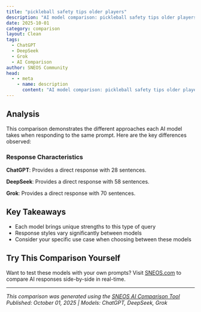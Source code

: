 ```yaml
---
title: "pickleball safety tips older players"
description: "AI model comparison: pickleball safety tips older players..."
date: 2025-10-01
category: comparison
layout: Clean
tags:
  - ChatGPT
  - DeepSeek
  - Grok
  - AI Comparison
author: SNEOS Community
head:
  - - meta
    - name: description
      content: "AI model comparison: pickleball safety tips older players..."
---
```


<ChatComparison
  title="pickleball safety tips older players"
  prompt="pickleball safety tips older players"
  :responses='{
    "ChatGPT": "Certainly! Here are some pickleball safety tips specifically for older players to help prevent injuries and ensure an enjoyable playing experience:\n\n1. **Warm Up and Stretch:**  \n   Engage in a proper warm-up routine before playing, including light cardio and stretching to increase blood flow and flexibility.\n\n2. **Wear Proper Footwear:**  \n   Use court shoes with good support, cushioning, and non-slip soles designed for quick lateral movements to reduce the risk of falls and ankle injuries.\n\n3. **Stay Hydrated:**  \n   Drink plenty of water before, during, and after playing to prevent dehydration, especially in hot weather.\n\n4. **Use Supportive Gear:**  \n   Consider braces or supports for knees, ankles, or wrists if you have existing joint issues or weaknesses.\n\n5. **Pace Yourself:**  \n   Avoid overexertion by playing at a comfortable pace. Take breaks as needed, and listen to your body.\n\n6. **Focus on Balance and Stability:**  \n   Practice balance exercises off the court to improve stability during play and reduce falls.\n\n7. **Play on Safe Surfaces:**  \n   Ensure the court surface is even and free of debris, and avoid playing in wet or slippery conditions.\n\n8. **Use Lightweight Equipment:**  \n   Select paddles and balls that reduce strain on the arm and wrist.\n\n9. **Maintain Good Posture and Technique:**  \n   Proper form can prevent unnecessary strain and injury. Consider lessons or coaching to improve technique.\n\n10. **Communicate with Partners:**  \n    Coordinate with your doubles partner to avoid collisions and maintain safe spacing.\n\n11. **Know Your Limits:**  \n    If you feel pain, dizziness, or shortness of breath, stop playing and seek medical advice if needed.\n\n12. **Schedule Regular Health Check-ups:**  \n    Keep up with medical appointments to ensure you are fit for physical activities.\n\nFollowing these tips can help older pickleball players enjoy the game safely and comfortably.",
    "DeepSeek": "Of course! Playing pickleball safely is key to enjoying this fantastic sport for years to come. For older players, a little extra preparation and awareness can make all the difference.\n\nHere are essential pickleball safety tips tailored for older players, broken down into key areas:\n\n### 1. Before You Even Step on the Court: Preparation is Key\n\n*   **Get a Doctor\u0027s Clearance:** This is the most important step, especially if you have pre-existing conditions like heart issues, joint problems, or are new to vigorous activity.\n*   **Invest in Proper Footwear:** Do NOT use running shoes. They are not designed for the side-to-side movements of pickleball and can lead to rolled ankles. Wear court shoes (tennis, volleyball, or pickleball-specific) that provide lateral support.\n*   **Warm Up Thoroughly (10-15 minutes):** Your muscles need to be awakened before play.\n    *   **Light Cardio:** Brisk walking or slow jogging in place to get the heart rate up.\n    *   **Dynamic Stretches:** Leg swings (forward and side), arm circles, torso twists, and gentle lunges.\n    *   **Practice Movements:** Mimic the paddle motions and light footwork you\u0027ll use in a game.\n\n### 2. On-Court Movement and Technique\n\n*   **Master the \u0022Ready Position\u0022:** Knees slightly bent, weight on the balls of your feet. This prepares you to move quickly and efficiently in any direction without straining.\n*   **Use a Shuffle Step:** Avoid crossing your feet when moving side-to-side. Shuffling keeps you balanced and reduces the risk of tripping or twisting an ankle.\n*   **Don\u0027t Backpedal!** This is a major cause of falls. If you need to get back for a lob, turn your body and run sideways or do a \u0022carioca\u0022 step (crossing one foot in front of the other). It\u0027s much safer.\n*   **Know Your Limits:** It\u0027s okay to let a ball go if reaching for it would put you off-balance. No point is worth a fall and a potential injury. Communicate with your partner with a simple \u0022Yours!\u0022\n*   **Bend with Your Knees:** When going for a low shot, avoid bending at the waist. Bend your knees and get down into the shot to protect your back.\n\n### 3. Gear and Hydration\n\n*   **Hydrate, Hydrate, Hydrate:** Drink water *before, during, and after* playing. Dehydration can lead to muscle cramps, dizziness, and fatigue, increasing injury risk. Don\u0027t wait until you\u0027re thirsty.\n*   **Consider a Paddle with a Cushioned Grip:** This can help prevent or alleviate tennis elbow and reduce stress on the joints in your hand and arm.\n*   **Wear a Hat and Sunglasses:** Protects your eyes from the sun and the ball, and helps prevent overheating.\n*   **Use Supportive Insoles or Orthotics:** If you have foot, knee, or hip issues, good arch support can make a world of difference.\n\n### 4. Environmental Awareness\n\n*   **Court Surface Check:** Before playing, quickly scan the court for cracks, debris, or wet spots. These are major tripping hazards.\n*   **Know the Weather:** Be extra cautious in extreme heat or high humidity. Play during cooler parts of the day (morning or evening). If it\u0027s windy, be prepared for erratic ball bounces and adjust your play style to be more controlled.\n*   **Sun Protection:** Apply sweat-resistant sunscreen to all exposed skin, even on cloudy days.\n\n### 5. Listen to Your Body (The Golden Rule)\n\n*   **Pain is a Signal:** If you feel sharp pain, stop immediately. \u0022Playing through the pain\u0022 is a recipe for a long-term injury.\n*   **Take Breaks:** It\u0027s not a marathon. Sit down between games, especially in the heat.\n*   **Cool Down:** After playing, take 5 minutes for some static stretching (holding stretches for 20-30 seconds). Focus on your calves, hamstrings, quads, shoulders, and back. This improves flexibility and reduces soreness.\n\n### 6. Strategic and Social Play\n\n*   **Play with Players of a Similar Level:** This ensures a more balanced game with less frantic, unpredictable movement.\n*   **Communicate with Your Partner:** Use clear calls like \u0022I got it!\u0022 or \u0022Yours!\u0022 to avoid collisions at the kitchen line.\n*   **Focus on Placement Over Power:** A well-placed, soft shot can be more effective than a hard smash and is much easier on your joints. Work on your dinks and third-shot drops.\n\n**In Summary: The goal is to have fun and stay active safely. By being proactive with your preparation, mindful with your movement, and smart with your strategy, you can minimize risks and maximize your enjoyment of the game for years to come.**\n\n**Now get out there and have fun!**",
    "Grok": "Pickleball is a fun and accessible sport for players of all ages, but older players should take extra precautions to stay safe and prevent injuries. Here are some pickleball safety tips specifically tailored for older players:\n\n### 1. **Warm Up and Stretch Properly**\n   - **Why it matters**: Cold muscles and joints are more prone to injury, especially for older adults.\n   - **What to do**:\n     - Spend 5-10 minutes doing a dynamic warm-up (e.g., arm circles, leg swings, light jogging or marching in place).\n     - Focus on stretching key areas like shoulders, hamstrings, calves, and hips to improve flexibility and reduce stiffness.\n   - **Post-game**: Cool down with static stretches to prevent muscle tightness.\n\n### 2. **Wear Proper Footwear**\n   - **Why it matters**: Good shoes provide stability and reduce the risk of slips, falls, and ankle injuries.\n   - **What to do**:\n     - Wear court shoes designed for lateral movement (not running shoes, which are designed for forward motion).\n     - Ensure shoes have good grip and support to prevent tripping on the court.\n     - Replace worn-out shoes to maintain proper cushioning and stability.\n\n### 3. **Use the Right Equipment**\n   - **Why it matters**: Using equipment suited to your skill level and physical condition can prevent strain.\n   - **What to do**:\n     - Choose a lightweight paddle to reduce strain on your wrists, elbows, and shoulders.\n     - If you have joint issues, look for paddles with larger sweet spots and softer grips to minimize impact.\n\n### 4. **Stay Hydrated**\n   - **Why it matters**: Dehydration can lead to fatigue, cramps, and dizziness, which increase the risk of falls.\n   - **What to do**:\n     - Drink water before, during, and after playing, even if you don\u2019t feel thirsty.\n     - Avoid sugary or caffeinated drinks that can contribute to dehydration.\n     - Be mindful of playing in hot or humid conditions, as older adults may not sense thirst as acutely.\n\n### 5. **Know Your Limits**\n   - **Why it matters**: Overexertion can lead to muscle strains, joint pain, or more serious injuries.\n   - **What to do**:\n     - Start slowly if you\u2019re new to pickleball or returning after a break. Gradually increase playing time and intensity.\n     - Take regular breaks to rest and recover during games or practice.\n     - Listen to your body\u2014stop if you feel pain, dizziness, or excessive fatigue.\n\n### 6. **Focus on Balance and Footwork**\n   - **Why it matters**: Falls are a significant risk for older adults, and poor balance or improper footwork can lead to injuries.\n   - **What to do**:\n     - Avoid sudden, jerky movements; move deliberately and with control.\n     - Keep your center of gravity low by bending your knees slightly while playing.\n     - Practice balance exercises off the court (e.g., standing on one leg or heel-to-toe walking) to improve stability.\n\n### 7. **Protect Your Joints**\n   - **Why it matters**: Older players may have arthritis or reduced joint mobility, making them more susceptible to overuse injuries.\n   - **What to do**:\n     - Wear supportive gear like knee braces or elbow sleeves if you have existing joint issues (consult a doctor first).\n     - Avoid repetitive motions without breaks, and switch between forehand and backhand shots to balance strain.\n     - Use proper form to minimize stress on joints\u2014consider taking lessons to learn correct technique.\n\n### 8. **Play on Safe Surfaces**\n   - **Why it matters**: Uneven or slippery courts can increase the risk of falls or injuries.\n   - **What to do**:\n     - Inspect the court before playing for cracks, debris, or wet spots.\n     - Stick to well-maintained indoor or outdoor pickleball courts designed for the sport.\n     - Wear sunglasses or a hat if playing outdoors to reduce glare and improve visibility.\n\n### 9. **Communicate with Your Partner**\n   - **Why it matters**: Miscommunication in doubles play can lead to collisions or missed shots, increasing injury risk.\n   - **What to do**:\n     - Clearly call out \u201Cmine\u201D or \u201Cyours\u201D during play to avoid running into your partner.\n     - Stay aware of your surroundings and your partner\u2019s position on the court.\n\n### 10. **Be Mindful of Pre-Existing Conditions**\n   - **Why it matters**: Health conditions like heart issues, high blood pressure, or osteoporosis can affect safety during physical activity.\n   - **What to do**:\n     - Consult your doctor before starting pickleball, especially if you have chronic conditions or haven\u2019t been active recently.\n     - Keep necessary medications (e.g., inhalers or heart meds) nearby in case of an emergency.\n     - Monitor for warning signs like chest pain, shortness of breath, or dizziness, and stop playing immediately if they occur.\n\n### 11. **Build Strength and Endurance Off the Court**\n   - **Why it matters**: Stronger muscles and better endurance help prevent injuries and improve performance.\n   - **What to do**:\n     - Incorporate low-impact exercises like swimming, yoga, or strength training into your routine to support your pickleball game.\n     - Focus on core strength to improve balance and stability on the court.\n\n### 12. **Know Emergency Procedures**\n   - **Why it matters**: Being prepared for emergencies can make a big difference in case of injury or health issues.\n   - **What to do**:\n     - Play in areas with easy access to first aid or medical help.\n     - Keep a phone nearby to call for assistance if needed.\n     - Inform your playing partners of any medical conditions or emergency contacts.\n\n### Bonus Tip: Have Fun and Pace Yourself\n   - Pickleball is a social and enjoyable sport, so focus on having fun rather than overcompeting.\n   - Play at a pace that feels comfortable, and don\u2019t hesitate to join games or groups with players of similar skill and energy levels.\n\nBy following these safety tips, older pickleball players can enjoy the game while minimizing the risk of injury. If you\u2019re unsure about your physical readiness, consider consulting a doctor or physical therapist for personalized advice. Stay safe and have fun on the court!"
  }'
  published-date="17:50"
/>

## Analysis

This comparison demonstrates the different approaches each AI model takes when responding to the same prompt. Here are the key differences observed:

### Response Characteristics

**ChatGPT**: Provides a direct response with 28 sentences. 

**DeepSeek**: Provides a direct response with 58 sentences. 

**Grok**: Provides a direct response with 70 sentences. 

## Key Takeaways

- Each model brings unique strengths to this type of query
- Response styles vary significantly between models
- Consider your specific use case when choosing between these models

## Try This Comparison Yourself

Want to test these models with your own prompts? Visit [SNEOS.com](https://sneos.com) to compare AI responses side-by-side in real-time.

---

*This comparison was generated using the [SNEOS AI Comparison Tool](https://sneos.com)*
*Published: October 01, 2025 | Models: ChatGPT, DeepSeek, Grok*
